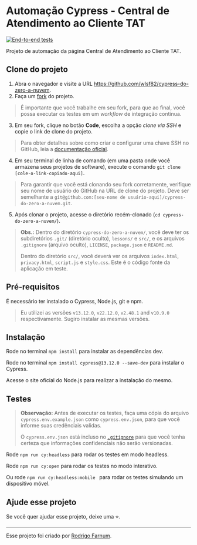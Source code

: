 # Automação Cypress - Central de Atendimento ao Cliente TAT

[![End-to-end tests](https://github.com/Rodrigofarnum/cypress-do-zero-a-nuvem/actions/workflows/ci.yml/badge.svg?branch=main)](https://github.com/Rodrigofarnum/cypress-do-zero-a-nuvem/actions/workflows/ci.yml)

Projeto de automação da página Central de Atendimento ao Cliente TAT.


## Clone do projeto 

1. Abra o navegador e visite a URL https://github.com/wlsf82/cypress-do-zero-a-nuvem.
2. Faça um [fork]((https://docs.github.com/en/get-started/quickstart/fork-a-repo)) do projeto.

> É importante que você trabalhe em seu fork, para que ao final, você possa executar os testes em um _workflow_ de integração contínua.

3. Em seu fork, clique no botão **Code**, escolha a opção _clone via SSH_ e copie o link de clone do projeto.

> Para obter detalhes sobre como criar e configurar uma chave SSH no GitHub, leia a [documentação oficial](https://docs.github.com/pt/authentication/connecting-to-github-with-ssh/about-ssh).

4. Em seu terminal de linha de comando (em uma pasta onde você armazena seus projetos de software), execute o comando `git clone [cole-o-link-copiado-aqui]`.

> Para garantir que você está clonando seu fork corretamente, verifique seu nome de usuário do GitHub na URL de clone do projeto. Deve ser semelhante a `git@github.com:[seu-nome de usuário-aqui]/cypress-do-zero-a-nuvem.git`.

5. Após clonar o projeto, acesse o diretório recém-clonado (`cd cypress-do-zero-a-nuvem/`).

> **Obs.:** Dentro do diretório `cypress-do-zero-a-nuvem/`, você deve ter os subdiretórios `.git/` (diretório oculto), `lessons/` e `src/`, e os arquivos `.gitignore` (arquivo oculto), `LICENSE`, `package.json` e `README.md`.
>
> Dentro do diretório `src/`, você deverá ver os arquivos `index.html`, `privacy.html`, `script.js` e `style.css`. Este é o código fonte da aplicação em teste.

## Pré-requisitos

É necessário ter instalado o Cypress, Node.js, git e npm.

> Eu utilizei as versões `v13.12.0`, `v22.12.0`, `v2.48.1` and `v10.9.0` respectivamente. Sugiro instalar as mesmas versões.

## Instalação

Rode no terminal `npm install` para instalar as dependências dev.

Rode no terminal `npm install cypress@13.12.0 --save-dev` para instalar o Cypress.

Acesse o site oficial do Node.js para realizar a instalação do mesmo.

## Testes

> **Observação:** Antes de executar os testes, faça uma cópia do arquivo `cypress.env.example.json` como `cypress.env.json`, para que você informe suas credênciais validas.
> 
> O `cypress.env.json` está incluso no [`.gitignore`](./.gitignore) para que você tenha certeza que informações confidenciais não serão versionadas.

Rode `npm run cy:headless` para rodar os testes em modo headless.

Rode `npm run cy:open` para rodar os testes no modo interativo.

Ou rode `npm run cy:headless:mobile ` para rodar os testes simulando um dispositivo móvel.

## Ajude esse projeto

Se você quer ajudar esse projeto, deixe uma ⭐.

___

Esse projeto foi criado por [Rodrigo Farnum]([https://walmyr.dev](https://github.com/Rodrigofarnum)).
